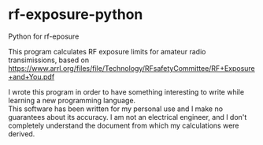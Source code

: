 # rf-exposure-python
Python for rf-eposure

This program calculates RF exposure limits for amateur radio transimissions, based on https://www.arrl.org/files/file/Technology/RFsafetyCommittee/RF+Exposure+and+You.pdf

I wrote this program in order to have something interesting to write while learning a new programming language.  
This software has been written for my personal use and I make no guarantees about its accuracy.  I am not an electrical engineer, and I don't completely understand the document from which my calculations were derived.
